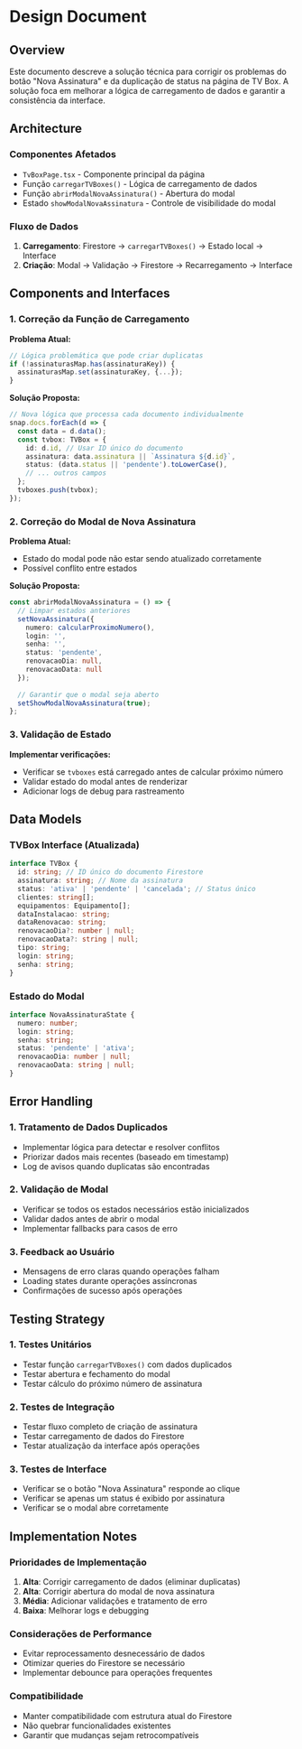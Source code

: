 # Design Document

## Overview

Este documento descreve a solução técnica para corrigir os problemas do botão "Nova Assinatura" e da duplicação de status na página de TV Box. A solução foca em melhorar a lógica de carregamento de dados e garantir a consistência da interface.

## Architecture

### Componentes Afetados
- `TvBoxPage.tsx` - Componente principal da página
- Função `carregarTVBoxes()` - Lógica de carregamento de dados
- Função `abrirModalNovaAssinatura()` - Abertura do modal
- Estado `showModalNovaAssinatura` - Controle de visibilidade do modal

### Fluxo de Dados
1. **Carregamento**: Firestore → `carregarTVBoxes()` → Estado local → Interface
2. **Criação**: Modal → Validação → Firestore → Recarregamento → Interface

## Components and Interfaces

### 1. Correção da Função de Carregamento

**Problema Atual:**
```typescript
// Lógica problemática que pode criar duplicatas
if (!assinaturasMap.has(assinaturaKey)) {
  assinaturasMap.set(assinaturaKey, {...});
}
```

**Solução Proposta:**
```typescript
// Nova lógica que processa cada documento individualmente
snap.docs.forEach(d => {
  const data = d.data();
  const tvbox: TVBox = {
    id: d.id, // Usar ID único do documento
    assinatura: data.assinatura || `Assinatura ${d.id}`,
    status: (data.status || 'pendente').toLowerCase(),
    // ... outros campos
  };
  tvboxes.push(tvbox);
});
```

### 2. Correção do Modal de Nova Assinatura

**Problema Atual:**
- Estado do modal pode não estar sendo atualizado corretamente
- Possível conflito entre estados

**Solução Proposta:**
```typescript
const abrirModalNovaAssinatura = () => {
  // Limpar estados anteriores
  setNovaAssinatura({
    numero: calcularProximoNumero(),
    login: '',
    senha: '',
    status: 'pendente',
    renovacaoDia: null,
    renovacaoData: null
  });
  
  // Garantir que o modal seja aberto
  setShowModalNovaAssinatura(true);
};
```

### 3. Validação de Estado

**Implementar verificações:**
- Verificar se `tvboxes` está carregado antes de calcular próximo número
- Validar estado do modal antes de renderizar
- Adicionar logs de debug para rastreamento

## Data Models

### TVBox Interface (Atualizada)
```typescript
interface TVBox {
  id: string; // ID único do documento Firestore
  assinatura: string; // Nome da assinatura
  status: 'ativa' | 'pendente' | 'cancelada'; // Status único
  clientes: string[];
  equipamentos: Equipamento[];
  dataInstalacao: string;
  dataRenovacao: string;
  renovacaoDia?: number | null;
  renovacaoData?: string | null;
  tipo: string;
  login: string;
  senha: string;
}
```

### Estado do Modal
```typescript
interface NovaAssinaturaState {
  numero: number;
  login: string;
  senha: string;
  status: 'pendente' | 'ativa';
  renovacaoDia: number | null;
  renovacaoData: string | null;
}
```

## Error Handling

### 1. Tratamento de Dados Duplicados
- Implementar lógica para detectar e resolver conflitos
- Priorizar dados mais recentes (baseado em timestamp)
- Log de avisos quando duplicatas são encontradas

### 2. Validação de Modal
- Verificar se todos os estados necessários estão inicializados
- Validar dados antes de abrir o modal
- Implementar fallbacks para casos de erro

### 3. Feedback ao Usuário
- Mensagens de erro claras quando operações falham
- Loading states durante operações assíncronas
- Confirmações de sucesso após operações

## Testing Strategy

### 1. Testes Unitários
- Testar função `carregarTVBoxes()` com dados duplicados
- Testar abertura e fechamento do modal
- Testar cálculo do próximo número de assinatura

### 2. Testes de Integração
- Testar fluxo completo de criação de assinatura
- Testar carregamento de dados do Firestore
- Testar atualização da interface após operações

### 3. Testes de Interface
- Verificar se o botão "Nova Assinatura" responde ao clique
- Verificar se apenas um status é exibido por assinatura
- Verificar se o modal abre corretamente

## Implementation Notes

### Prioridades de Implementação
1. **Alta**: Corrigir carregamento de dados (eliminar duplicatas)
2. **Alta**: Corrigir abertura do modal de nova assinatura
3. **Média**: Adicionar validações e tratamento de erro
4. **Baixa**: Melhorar logs e debugging

### Considerações de Performance
- Evitar reprocessamento desnecessário de dados
- Otimizar queries do Firestore se necessário
- Implementar debounce para operações frequentes

### Compatibilidade
- Manter compatibilidade com estrutura atual do Firestore
- Não quebrar funcionalidades existentes
- Garantir que mudanças sejam retrocompatíveis